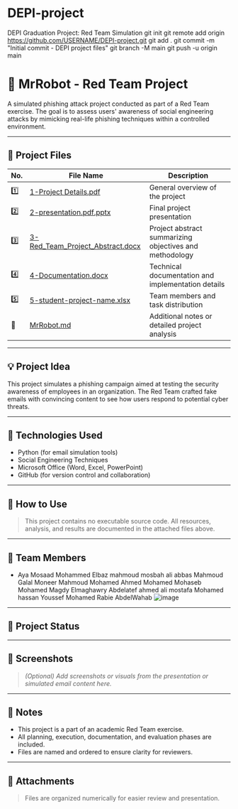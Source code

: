 # DEPI-project
DEPI Graduation Project: Red Team Simulation
git init
git remote add origin https://github.com/USERNAME/DEPI-project.git
git add .
git commit -m "Initial commit - DEPI project files"
git branch -M main
git push -u origin main
# 🤖 MrRobot - Red Team Project

A simulated phishing attack project conducted as part of a Red Team exercise. The goal is to assess users' awareness of social engineering attacks by mimicking real-life phishing techniques within a controlled environment.

---

## 📁 Project Files

| No. | File Name                             | Description                                 |
|-----|----------------------------------------|---------------------------------------------|
| 1️⃣  | [1-Project Details.pdf](./1-Project%20Details.pdf)            | General overview of the project             |
| 2️⃣  | [2-presentation.pdf.pptx](./2-presentation.pdf.pptx)          | Final project presentation                  |
| 3️⃣  | [3-Red_Team_Project_Abstract.docx](./3-Red_Team_Project_Abstract.docx) | Project abstract summarizing objectives and methodology |
| 4️⃣  | [4-Documentation.docx](./4-Documentation.docx)                | Technical documentation and implementation details |
| 5️⃣  | [5-student-project-name.xlsx](./5-student-project-name.xlsx)  | Team members and task distribution          |
| 📄  | [MrRobot.md](./MrRobot.md)                                    | Additional notes or detailed project analysis |

---

## 💡 Project Idea

This project simulates a phishing campaign aimed at testing the security awareness of employees in an organization. The Red Team crafted fake emails with convincing content to see how users respond to potential cyber threats.

---

## 🧰 Technologies Used

- Python (for email simulation tools)
- Social Engineering Techniques
- Microsoft Office (Word, Excel, PowerPoint)
- GitHub (for version control and collaboration)

---

## 🚀 How to Use

> This project contains no executable source code. All resources, analysis, and results are documented in the attached files above.

---

## 👥 Team Members

- Aya Mosaad Mohammed Elbaz
mahmoud mosbah ali abbas 
Mahmoud Galal Moneer Mahmoud 
Mohamed Ahmed Mohamed Mohaseb
Mohamed Magdy Elmaghawry Abdelatef
ahmed ali mostafa Mohamed hassan
Youssef Mohamed Rabie AbdelWahab
![image](https://github.com/user-attachments/assets/a77cbbce-23a2-4072-a715-159875b73b76)

---

## 🏁 Project Status



---

## 📸 Screenshots

> *(Optional) Add screenshots or visuals from the presentation or simulated email content here.*

---

## 📌 Notes

- This project is a part of an academic Red Team exercise.
- All planning, execution, documentation, and evaluation phases are included.
- Files are named and ordered to ensure clarity for reviewers.

---

## 📝 Attachments

> Files are organized numerically for easier review and presentation.
